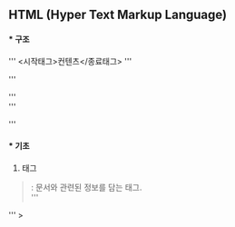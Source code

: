 ## HTML (Hyper Text Markup Language)  

#### * 구조  
'''
<시작태그>컨텐츠</종료태그>
'''  

'''
<!DOCTYPE html>
'''  
'''
<html lang="ko">
'''  

#### * 기초  
1. <head> 태그
> <meta> : 문서와 관련된 정보를 담는 태그.  
'''
<meta charset ="utf-8">
'''
> <title> : 웹 페이지의 제목을 담는 태그.  
  
2. <body> 태그
> <h1> : 제목을 표시하는 태그 (h1~h6)
> <p> : 단락을 표시하는 태그  

3. Semantic 태그
> <header> : 웹 페이지 혹은 <section>의 소개나 제목을 담기 위해 사용하는 요소  
> <nav> : 내비게이션 역할을 수행하는 요소로, 페이지 이동을 위한 메뉴를 주로 담음  
> <section> : 기준에 따라 구획을 구분하기 위해 사용하는 요소  
> <artice> : 주 내용을 담기 위해 사용하는 요소
> <aside> : 광고 또는 사이트의 주변 부분에 해당하는 내용을 담기 위해 사용하는 요소  
> <footer> : 일반적으로 웹 사이트의 가장 아래에 들어가는 회사 정보나 사이트 정보 등의 추가 정보를 담기 위해 사용하는 요소  
  
4. 본문 태그
* <p> : paragraphs - 단락 나눠줌  
* <br> : break - 줄 바꿈  
* <pre> : preformatted - 형식화된 텍스트  
* <div> : division - 태그 구분하기 위해 분할  
  
5. 글자 태그  
* <strong> : Bold체  
* <em> : Italic체  
* <sup> : 태그로 감싼 단어나 문장을 일반 위치보다 위로 올린다.  
* <sub> : 태그로 감싼 단어나 문장을 일반 위치보다 아래로 내린다.  
* <ins> : 태그로 감싼 단어나 문장 아래에 밑줄  
* <del> : 태그로 감싼 단어나 문장에 취소선  
  
6. 링크 태그  
* <a> : 하이퍼링크 역할  
''' <a 속성>컨텐츠</a> '''  
> <a>태그는 태그, 컨텐츠 이외에 href라는 속성을 함께 사용해야 올바르게 동작한다.
''' <a href = "주소"> '''  
> target 속성은 링크를 클릭했을 때 해당 페이지를 어디에서 열지 정하는 속성이다.  
>   > _self : 현재 탭에서 링크를 연다.  
>   > _blank : 새 탭 혹은 새 창에서 링크를 연다.
>   > '''target="_self"  
>   > target ="_blank"  '''  
  
7. 이미지 태그  
* <img>  
'''
<img src="이미지 URL"/>
'''  
+ src : source의 약자로, 불러올 이미지의 파일 경로나 URL을 속성값으로 가진다.  
'''
<img src="이미지 URL" alt="이미지 대체 문구"/>
'''  
+ alt : alternative text의 약자로, 이미지가 정상 출력되지 않거나 파일이 아예 존재하지 않는 경우 이미지 대신 표시할 문구를 값으로 가진다.  
  
8. 오디오 태그  
* <audio> : 오디오 파일이 저장된 경로를 src값으로 설정하면 플레이어가 추가된다.  
'''
<audio controls>  
    <source src="assets/audio/이름.mp3"
    type="audio/mpeg">
    </audio>
'''  
  
9. 비디오 태그  
* <video> : 비디오 파일이 저장된 경로를 src값으로 설정하면, 플레이어가 추가된다.  
'''
<video controls>  
    <source src="assets/video/이름.mp4"
    type="video/mp4">
    </video>
'''  
> <video>는 <audio>와 다르게 height와 width 속성을 지정할 수 있다.  
> 유튜브 영상 삽입 : 동영상 HTML 코드 복사하여 붙여넣음  
>   >   <iframe> 사용  
  




으악 난리다 내일 수정해야지
